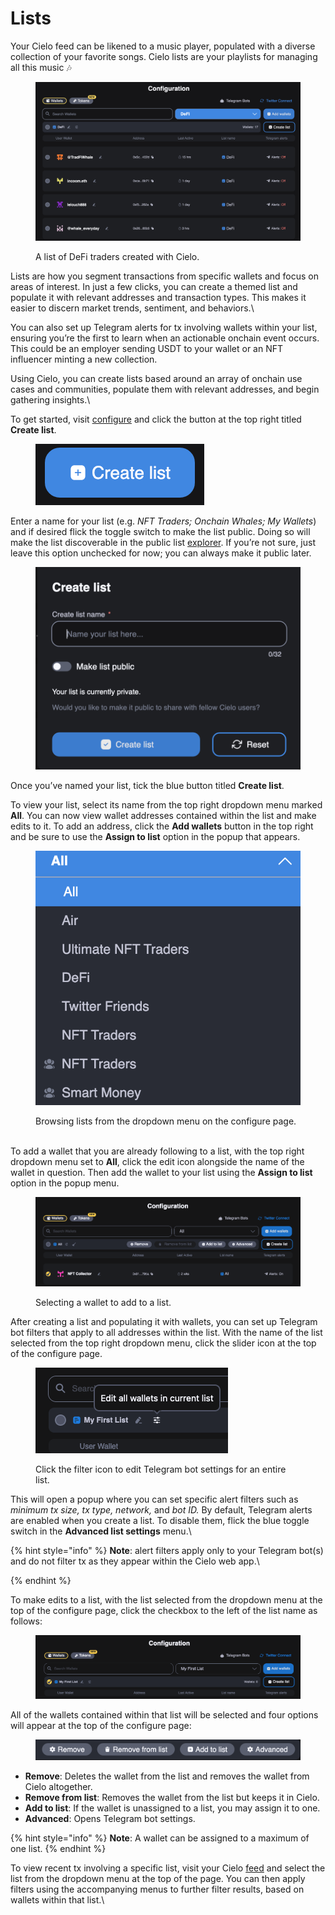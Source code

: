 # Lists

Your Cielo feed can be likened to a music player, populated with a diverse collection of your favorite songs. Cielo lists are your playlists for managing all this music 🎶

<figure><img src=".gitbook/assets/Screenshot 2023-06-14 at 20.33.25.png" alt=""><figcaption><p>A list of DeFi traders created with Cielo.</p></figcaption></figure>

Lists are how you segment transactions from specific wallets and focus on areas of interest. In just a few clicks, you can create a themed list and populate it with relevant addresses and transaction types. This makes it easier to discern market trends, sentiment, and behaviors.\


You can also set up Telegram alerts for tx involving wallets within your list, ensuring you’re the first to learn when an actionable onchain event occurs. This could be an employer sending USDT to your wallet or an NFT influencer minting a new collection.



Using Cielo, you can create lists based around an array of onchain use cases and communities, populate them with relevant addresses, and begin gathering insights.\


To get started, visit [configure](https://app.cielo.finance/configure) and click the button at the top right titled **Create list**.

<figure><img src=".gitbook/assets/Screenshot 2023-06-14 at 20.24.54.png" alt=""><figcaption></figcaption></figure>

Enter a name for your list (e.g. _NFT Traders; Onchain Whales; My Wallets_) and if desired flick the toggle switch to make the list public. Doing so will make the list discoverable in the public list [explorer](https://app.cielo.finance/explore). If you’re not sure, just leave this option unchecked for now; you can always make it public later.

<figure><img src=".gitbook/assets/Screenshot 2023-06-14 at 20.25.24.png" alt=""><figcaption></figcaption></figure>

Once you’ve named your list, tick the blue button titled **Create list**.

To view your list, select its name from the top right dropdown menu marked **All**. You can now view wallet addresses contained within the list and make edits to it. To add an address, click the **Add wallets** button in the top right and be sure to use the **Assign to list** option in the popup that appears.

<figure><img src=".gitbook/assets/Screenshot 2023-06-14 at 20.23.22.png" alt=""><figcaption><p>Browsing lists from the dropdown menu on the configure page.</p></figcaption></figure>

\
To add a wallet that you are already following to a list, with the top right dropdown menu set to **All**, click the edit icon alongside the name of the wallet in question. Then add the wallet to your list using the **Assign to list** option in the popup menu.

<figure><img src=".gitbook/assets/Screenshot 2023-06-14 at 20.26.42.png" alt=""><figcaption><p>Selecting a wallet to add to a list.</p></figcaption></figure>



After creating a list and populating it with wallets, you can set up Telegram bot filters that apply to all addresses within the list. With the name of the list selected from the top right dropdown menu, click the slider icon at the top of the configure page.

<figure><img src=".gitbook/assets/Screenshot 2023-06-14 at 20.27.41.png" alt=""><figcaption><p>Click the filter icon to edit Telegram bot settings for an entire list.</p></figcaption></figure>



This will open a popup where you can set specific alert filters such as _minimum tx size, tx type, network,_ and _bot ID._ By default, Telegram alerts are enabled when you create a list. To disable them, flick the blue toggle switch in the **Advanced list settings** menu.\


{% hint style="info" %}
**Note**: alert filters apply only to your Telegram bot(s) and do not filter tx as they appear within the Cielo web app.\

{% endhint %}

To make edits to a list, with the list selected from the dropdown menu at the top of the configure page, click the checkbox to the left of the list name as follows:

<figure><img src=".gitbook/assets/Screenshot 2023-06-14 at 20.29.15.png" alt=""><figcaption></figcaption></figure>

All of the wallets contained within that list will be selected and four options will appear at the top of the configure page:

<figure><img src=".gitbook/assets/Screenshot 2023-06-14 at 20.30.09.png" alt=""><figcaption></figcaption></figure>

* **Remove**: Deletes the wallet from the list and removes the wallet from Cielo altogether.
* **Remove from list**: Removes the wallet from the list but keeps it in Cielo.
* **Add to list**: If the wallet is unassigned to a list, you may assign it to one.
* **Advanced**: Opens Telegram bot settings.

{% hint style="info" %}
**Note**: A wallet can be assigned to a maximum of one list.
{% endhint %}

To view recent tx involving a specific list, visit your Cielo [feed](https://app.cielo.finance/feed) and select the list from the dropdown menu at the top of the page. You can then apply filters using the accompanying menus to further filter results, based on wallets within that list.\


